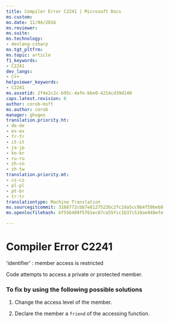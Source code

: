 ```yaml
---
title: Compiler Error C2241 | Microsoft Docs
ms.custom: 
ms.date: 11/04/2016
ms.reviewer: 
ms.suite: 
ms.technology:
- devlang-csharp
ms.tgt_pltfrm: 
ms.topic: article
f1_keywords:
- C2241
dev_langs:
- C++
helpviewer_keywords:
- C2241
ms.assetid: 2f4e2c2c-b95c-4afe-bbe0-4214cd39d140
caps.latest.revision: 6
author: corob-msft
ms.author: corob
manager: ghogen
translation.priority.ht:
- de-de
- es-es
- fr-fr
- it-it
- ja-jp
- ko-kr
- ru-ru
- zh-cn
- zh-tw
translation.priority.mt:
- cs-cz
- pl-pl
- pt-br
- tr-tr
translationtype: Machine Translation
ms.sourcegitcommit: 3168772cbb7e8127523bc2fc2da5cc9b4f59beb8
ms.openlocfilehash: bf556489f5f61ec87ca55fcc1b37c518ae948efe

---
```

# Compiler Error C2241
'identifier' : member access is restricted  
  
 Code attempts to access a private or protected member.  
  
### To fix by using the following possible solutions  
  
1.  Change the access level of the member.  
  
2.  Declare the member a `friend` of the accessing function.


<!--HONumber=Jan17_HO2-->


